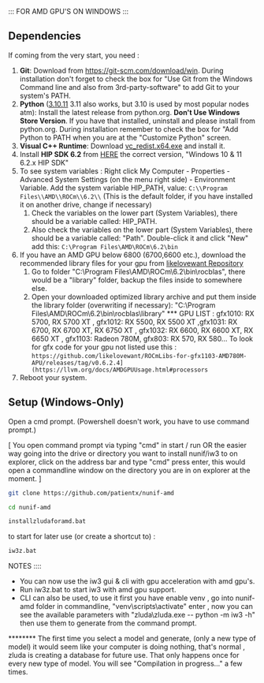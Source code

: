 ::: FOR AMD GPU'S ON WINDOWS :::

## Dependencies

If coming from the very start, you need :

1. **Git**: Download from https://git-scm.com/download/win.
   During installation don't forget to check the box for "Use Git from the Windows Command line and also from
   3rd-party-software" to add Git to your system's PATH.
2. **Python** ([3.10.11](https://www.python.org/ftp/python/3.10.11/python-3.10.11-amd64.exe) 3.11 also works, but 3.10 is used by most popular nodes atm): Install the latest release from python.org. **Don't Use
   Windows Store Version**. If you have that installed, uninstall and please install from python.org. During
   installation remember to check the box for "Add Python to PATH when you are at the "Customize Python" screen.
3. **Visual C++ Runtime**: Download [vc_redist.x64.exe](https://aka.ms/vs/17/release/vc_redist.x64.exe) and install it.
4. Install **HIP SDK 6.2** from [HERE](https://www.amd.com/en/developer/resources/rocm-hub/hip-sdk.html) the correct version, "Windows 10 & 11 6.2.x HIP SDK"
5. To see system variables : Right click My Computer - Properties - Advanced System Settings (on the menu right side) - Environment Variable.
   Add the system variable HIP_PATH, value: `C:\\Program Files\\AMD\\ROCm\\6.2\\` (This is the default folder, if you
   have installed it on another drive, change if necessary)
    1. Check the variables on the lower part (System Variables), there should be a variable called: HIP_PATH.
    2. Also check the variables on the lower part (System Variables), there should be a variable called: "Path".
       Double-click it and click "New" add this: `C:\Program Files\AMD\ROCm\6.2\bin`
7. If you have an AMD GPU below 6800 (6700,6600 etc.), download the recommended library files for your gpu
   from [likelovewant Repository](https://github.com/likelovewant/ROCmLibs-for-gfx1103-AMD780M-APU/releases/tag/v0.6.2.4)
    1. Go to folder "C:\Program Files\AMD\ROCm\6.2\bin\rocblas", there would be a "library" folder, backup the files
       inside to somewhere else.
    2. Open your downloaded optimized library archive and put them inside the library folder (overwriting if
       necessary): "C:\\Program Files\\AMD\\ROCm\\6.2\\bin\\rocblas\\library"
    *** GPU LIST : gfx1010: RX 5700, RX 5700 XT , gfx1012: RX 5500, RX 5500 XT ,gfx1031: RX 6700, RX 6700 XT, RX 6750 XT , gfx1032: RX 6600, RX 6600 XT, RX 6650 XT , gfx1103: Radeon 780M, gfx803: RX 570, RX 580...
       To look for gfx code for your gpu not listed use this : `https://github.com/likelovewant/ROCmLibs-for-gfx1103-AMD780M-APU/releases/tag/v0.6.2.4](https://llvm.org/docs/AMDGPUUsage.html#processors`
8. Reboot your system.

## Setup (Windows-Only)

Open a cmd prompt. (Powershell doesn't work, you have to use command prompt.)

[ You open command prompt via typing "cmd" in start / run OR the easier way going into the drive or directory you want to install nunif/iw3 to on explorer, click on the address bar and type "cmd" press enter, this would open a commandline window on the directory you are in on explorer at the moment. ]

```bash
git clone https://github.com/patientx/nunif-amd
```

```bash
cd nunif-amd
```

```bash
installzludaforamd.bat
```

to start for later use (or create a shortcut to) :

```bash
iw3z.bat
```

NOTES :::: 

- You can now use the iw3 gui & cli with gpu acceleration with amd gpu's. 
- Run iw3z.bat to start iw3 with amd gpu support.
- CLI can also be used, to use it first you have enable venv , go into nunif-amd folder in commandline, "venv\scripts\activate" enter , now you can see the available parameters with "zluda\zluda.exe -- python -m iw3 -h" then use them to generate from the command prompt.

******** The first time you select a model and generate, (only a new type of model) it would seem like your computer is doing nothing, that's normal , zluda is creating a database for future use. That only happens once for every new type of model. You will see "Compilation in progress..." a few times.
